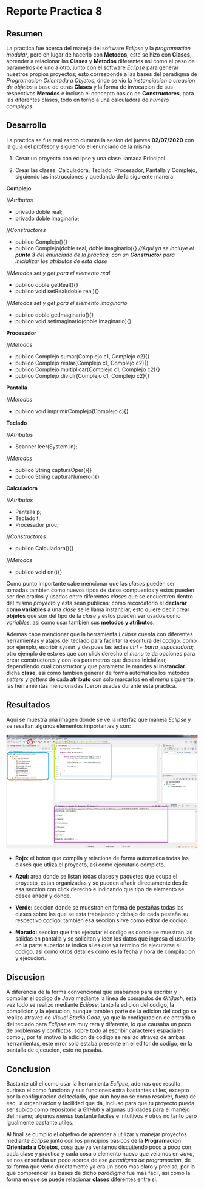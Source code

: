 #                    Reporte Practica 8

##                      Resumen 

La practica fue acerca del manejo del software _Eclipse_ y la _programacion modular_, pero en lugar de hacerlo con **Metodos**, este se hizo con **Clases**, aprender a relacionar las **Clases** y **Metodos** diferentes asi como el paso de parametros de uno a otro, junto con el software _Eclipse_ para generar nuestros propios proyectos; esto corresponde a las bases del paradigma de _Programacion Orientada a Objetos_, dnde se vio la _instanciacion_ o _creacion de objetos_ a base de otras **Clases** y la forma de invocacion de sus respectivos **Metodos** e incluso el concepto basico de **Constructores**, para las diferentes clases, todo en torno a una calculadora de _numero complejos_.

##                      Desarrollo

La practica se fue realizando durante la sesion del jueves **02/07/2020** con la guia del profesor y siguiendo el enunciado de la misma:

1. Crear un proyecto con eclipse y una clase llamada Principal

2. Crear las clases: Calculadora, Teclado, Procesador, Pantalla y Complejo, siguiendo las instrucciones y quedando de la siguiente manera:

**Complejo**

//_Atributos_
* privado doble real;
* privado doble imaginario;

//_Constructores_
* publico Complejo(){}
* publico Complejo(doble real, doble imaginario){}  *//Aqui ya se incluye el **punto 3** del enunciado de la practica, con un **Constructor** para inicializar los atributos de esta clase*

//_Metodos set y get para el elemento real_
* publico doble getReal(){}
* publico void setReal(doble real){}

//_Metodos set y get para el elemento imaginario_
* publico doble getImaginario(){}
* publico void setImaginario(doble imaginario){}

**Procesador**

//_Metodos_
* publico Complejo sumar(Complejo c1, Complejo c2){}
* publico Complejo restar(Complejo c1, Complejo c2){}
* publico Complejo multiplicar(Complejo c1, Complejo c2){}
* publico Complejo dividir(Complejo c1, Complejo c2){}

**Pantalla**

//_Metodos_
* publico void imprimirComplejo(Complejo c){}

**Teclado**

//_Atributos_
* Scanner leer(System.in);

//_Metodos_
* publico String capturaOper(){}
* publico String capturaNumero(){}

**Calculadora**

//_Atributos_
* Pantalla p;
* Teclado t;
* Procesador proc;

//_Constructores_
* publico Calculadora(){}

//_Metodos_
* publico void on(){}

Como punto importante cabe mencionar que las _clases_ pueden ser tomadas tambien como nuevos tipos de datos compuestos y estos pueden ser declarados y usados entre diferentes _clases_ que se encuentren dentro del mismo _proyecto_ y esta sean publicas; como recordatorio el **declarar como variables** a una _clase_ se le llama instanciar, esto quiere decir crear **objetos** que son del tipo de la _clase_ y estos pueden ser usados como _variables_, asi como usar tambien sus **metodos y atributos**.

Ademas cabe mencionar que la herramienta _Eclipse_ cuenta con diferentes herramientas y atajos del teclado para facilitar la escritura del codigo, como por ejemplo, escribir ```sysout``` y despues las teclas *ctrl + barra_espaciadora*; otro ejemplo de esto es que con click derecho el _menu_ te da opciones para crear constructores y con los parametros que deseas inicializar, dependiendo cual constructor y que parametro le mandes al **instanciar** dicha **clase**, asi como tambien generar de forma automatica los metodos _setters y getters_ de cada **atributo** con solo marcarlos en el _menu_ siguiente; las herramientas mencionadas fueron usadas durante esta practica.

##                        Resultados

Aqui se muestra una imagen donde se ve la interfaz que maneja _Eclipse_ y se resaltan algunos elementos importantes y son:

![interfaz_eclipse](proyecto_pr8.png "interfaz_eclipse")

* **Rojo:** el boton que compila y relaciona de forma automatica todas las clases que utliza el proyecto, asi como ejecutarlo completo.

* **Azul:** area donde se listan todas clases y paquetes que ocupa el proyecto, estan organizadas y se pueden añadir directamente desde esa seccion con click derecho e indicando que tipo de elemento se desea añadir y donde.

* **Verde:** seccion donde se muestran en forma de pestañas todas las clases sobre las que se esta trabajando y debajo de cada pestaña su respectivo codigo, tambien esa seccion sirve como editor de codigo.

* **Morado:** seccion que tras ejecutar el codigo es donde se muestran las salidas en pantalla y se solicitan y leen los datos que ingresa el usuario; en la parte superior te indica si es que ya termino de ejecutarse el codigo, asi como otros detalles como es la fecha y hora de compilacion y ejecucion.

##                        Discusion

A diferencia de la forma convencional que usabamos para escribir y compilar el codigo de _Java_ mediante la linea de comandos de _GitBash_, esta vez todo se realizo mediante _Eclipse_, tanto la edicion del codigo, la compilcion y la ejecucion, aunque tambien parte de la edicion del codigo se realizo atravez de _Visual Studio Code_, ya que la configuracion de entrada o del teclado para _Eclipse_ era muy rara y diferente, lo que causaba un poco de problemas y conflictos, sobre todo al escribir caracteres espaciales como **;**, por tal motivo la edicion de codigo se realizo atravez de ambas herramientas, este error solo estaba presente en el editor de codigo, en la pantalla de ejecucion, esto no pasaba.

##                        Conclusion

Bastante util el como usar la herramienta _Eclipse_, ademas que resulta curioso el como funciona y sus funciones extra bastantes utiles, excepto por la configuracion del teclado, que aun hoy no se como resolver, fuera de eso, la organizacion y facilidad que da, incluso para que tu proyecto pueda ser subido como repositorio a _GitHub_ y algunas utilidades para el manejo del mismo; algunos _menus_ bastante faciles e intuitivos y otros no tanto pero igualmente bastante utiles.

Al final se cumplio el objetivo de aprender a utilizar y manejar proyectos mediante _Eclipse_ junto con los principios basicos de la **Programacion Orientada a Objetos**, cosa que ya veniamos discutiendo poco a poco con cada clase y practica y cada cosa o elemento nuevo que veiamos en _Java_, se nos enseñaba un poco acerca de ese _paradigma de programacion_, de tal forma que verlo directamente ya era un poco mas claro y preciso, por lo que comprender las bases de dicho _paradigma_ fue mas facil, asi como la forma en que se puede relacionar **clases** diferentes entre si.